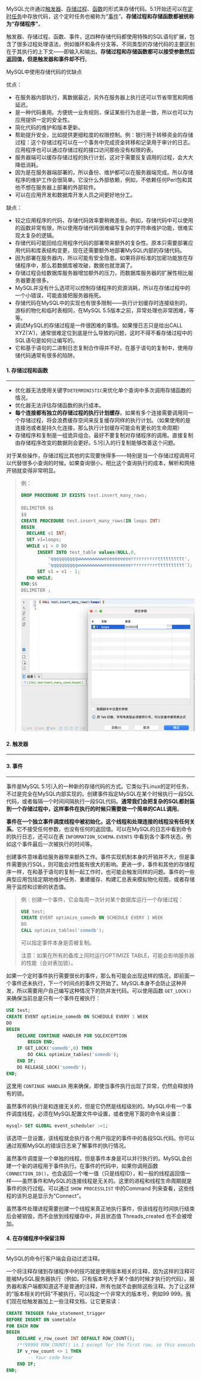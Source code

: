MySQL允许通过<u>触发器</u>、<u>存储过程</u>、<u>函数</u>的形式来存储代码。5.1开始还可以在<u>定时任务</u>中存放代码，这个定时任务也被称为“<u>事件</u>”。**存储过程和存储函数都被统称为“存储程序”**。

触发器、存储过程、函数、事件，这四种存储代码都使用特殊的SQL语句扩展，包含了很多过程处理语法，例如循环和条件分支等。不同类型的存储代码的主要区别在于其执行的上下文——即输入和输出。**存储过程和存储函数都可以接受参数然后返回值，但是触发器和事件却不行**。

MySQL中使用存储代码的优缺点

优点：

- 在服务器内部执行，离数据最近，另外在服务器上执行还可以节省带宽和网络延迟。
- 是一种代码重用。方便统一业务规则，保证某些行为总是一致，所以也可以为应用提供一定的安全性。
- 简化代码的维护和版本更新。
- 帮助提升安全，比如提供更细粒度的权限控制。例：银行用于转移资金的存储过程：这个存储过程可以在一个事务中完成资金转移和记录用于审计的日志。应用程序也可以通过存储过程的接口访问那些没有权限的表。
- 服务器端可以缓存存储过程的执行计划，这对于需要反复调用的过程，会大大降低消耗。
- 因为是在服务器端部署的，所以备份、维护都可以在服务器端完成。所以存储程序的维护工作会很简单。它没什么外部依赖，例如，不依赖任何Perl包和其他不想在服务器上部署的外部软件。
- 可以在应用开发和数据库开发人员之间更好地分工。

缺点：

- 较之应用程序的代码，存储代码效率要稍微差些。例如，存储代码中可以使用的函数非常有限，所以使用存储代码很难编写复杂的字符串维护功能，很难实现太复杂的逻辑。
- 存储代码可能回给应用程序代码的部署带来额外的复杂性。原本只需要部署应用代码和库表结构变更，现在还需要额外地部署MySQL内部的存储代码。
- 因为部署在服务器内，所以可能有安全隐患。如果将非标准的加密功能放在存储程序中，那么若数据库被攻破，数据也就泄漏了。
- 存储过程会给数据库服务器增加额外的压力，而数据库服务器的扩展性相比服务器要差很多。
- MySQL并没有什么选项可以控制存储程序的资源消耗，所以在存储过程中的一个小错误，可能直接把服务器拖死。
- 存储代码在MySQL中的实现也有很多限制——执行计划缓存时连接级别的，游标的物化和临时表相同，在MySQL 5.5版本之前，异常处理也非常困难，等等。
- 调试MySQL的存储过程是一件很困难的事情。如果慢日志只是给出CALL XYZ('A')，通常很难定位到底是什么导致的问题，这时不得不看存储过程中的SQL语句是如何让编写的。
- 它和基于语句的二进制日志复制合作得并不好。在基于语句的复制中，使用存储代码通常有很多的陷阱。



#### 1. 存储过程和函数

---

- 优化器无法使用关键字`DETERMINISTIC`来优化单个查询中多次调用存储函数的情况。
- 优化器无法评估存储函数的执行成本。
- **每个连接都有独立的存储过程的执行计划缓存**。如果有多个连接需要调用同一个存储过程，将会浪费缓存空间来反复缓存同样的执行计划。（如果使用的是连接池或者是持久化连接，那么执行计划缓存可能会有更长的生命周期）
- 存储程序和复制是一组诡异组合。最好不要复制对存储程序的调用。直接复制由存储程序改变的数据则会更好。5.1引入的行复制能够改善这个问题。

对于某些操作，存储过程比其他的实现要快得多——特别是当一个存储过程调用可以代替很多小查询的时候。如果查询很小，相比这个查询执行的成本，解析和网络开销就变得非常明显。

>例：
>
>```sql
>DROP PROCEDURE IF EXISTS test.insert_many_rows;
>
>DELIMITER $$
>$$
>CREATE PROCEDURE test.insert_many_rows(IN loops INT)
>BEGIN
>	DECLARE v1 INT;
>	SET v1=loops;
>	WHILE v1 > 0 DO
>		INSERT INTO test_table values(NULL,0,
>			'qqqqqqqqqqwwwwwwwwwweeeeeeeeeerrrrrrrrrrtttttttttt',
>			'qqqqqqqqqqwwwwwwwwwweeeeeeeeeerrrrrrrrrrtttttttttt');
>		SET v1 = v1 - 1;
>	END WHILE;
>END;$$
>DELIMITER ;
>```
>
>![image-20220812162634110](3.%E5%9C%A8MySQL%E5%86%85%E9%83%A8%E5%AD%98%E5%82%A8%E4%BB%A3%E7%A0%81.assets/image-20220812162634110.png)



#### 2. 触发器

---





#### 3. 事件

---

事件是MySQL 5.1引入的一种新的存储代码的方式。它类似于Linux的定时任务，不过是完全在MySQL内部实现的。创建事件指定MySQL在某个时候执行一段SQL代码，或者每隔一个时间间隔执行一段SQL代码。**通常我们会把复杂的SQL都封装到一个存储过程中，这样事件在执行的时候只需要做一个简单的CALL调用**。

**事件在一个独立事件调度线程中被初始化，这个线程和处理连接的线程没有任何关系**。它不接受任何参数，也没有任何的返回值。可以在MySQL的日志中看到命令的执行日志，还可以在表 `INFORMATION_SCHEMA.EVENTS` 中看到各个事件状态，例如这个事件最后一次被执行的时间等。

创建事件意味着给服务器带来额外工作。事件实现机制本身的开销并不大，但是事件需要执行SQL，则可能会对性能有很大的影响。更进一步，事件和其他的存储程序一样，在和基于语句的复制一起工作时，也可能会触发同样的问题。事件的一些典型应用包括定期地维护任务、重建缓存、构建汇总表来模拟物化视图，或者存储用于监控和诊断的状态值。

>例：创建一个事件，它会每周一次针对某个数据库运行一个存储过程：
>
>```sql
>USE test;
>CREATE EVENT optimize_somedb ON SCHEDULE EVERY 1 WEEK
>DO
>CALL optimize_tables('somedb');
>```
>
>可以指定事件本身是否被复制。
>
>注意：如果在所有的备库上同时运行OPTIMIZE TABLE，可能会影响服务器的性能（会对表加锁）。

如果一个定时事件执行需要很长的事件，那么有可能会出现这样的情况，即前面一个事件还未执行，下一个时间点的事件又开始了。MySQL本身不会防止这种并发，所以需要用户自己编写这种情况下的防并发代码。可以使用函数 `GET_LOCK()` 来确保当前总是只有一个事件在被执行：

```sql
USE test;
CREATE EVENT optimize_somedb ON SCHEDULE EVERY 1 WEEK
DO
BEGIN 
	DECLARE CONTINUE HANDLER FOR SQLEXCEPTION 
		BEGIN END;
	IF GET_LOCK('somedb',0) THEN
		DO CALL optimize_tables('somedb');
	END IF;
	DO RELEASE_LOCK('somedb');
END;
```

这里用 `CONTINUE HANDLER` 用来确保，即使当事件执行出现了异常，仍然会释放持有的锁。

虽然事件的执行是和连接无关的，但是它仍然是线程级别的。MySQL中有一个事件调度线程，必须在MySQL配置文件中设置，或者使用下面的命令来设置：

```sql
mysql> SET GLOBAL event_scheduler :=1;
```

该选项一旦设置，该线程就会执行各个用户指定的事件中的各段SQL代码。你可以通过观察MySQL的错误日志来了解事件的执行情况。

虽然事件调度是一个单独的线程，但是事件本身是可以并行执行的。MySQL会创建一个新的进程用于事件执行。在事件的代码中，如果你调用函数 `CONNECTION_ID()`，也会返回一个唯一值（只是线程ID），和一般的线程返回值一样——虽然事件和MySQL的连接线程是无关的。这里的进程和线程生命周期就是事件的执行过程。可以通过 `SHOW PROCESSLIST` 中的Command 列来查看，这些线程的该列总是显示为“Connect”。

虽然事件处理进程需要创建一个线程来真正地执行事件，但该线程在时间执行结束后会被销毁，而不会放到线程缓存中，并且状态值 Threads_created 也不会被增加。



#### 4. 在存储程序中保留注释

---

MySQL的命令行客户端会自动过滤注释。

一个将注释存储到存储程序中的技巧就是使用版本相关的注释，因为这样的注释可能被MySQL服务器执行（例如，只有版本号大于某个值的时候才执行的代码）。服务器和客户端都知道这不是普通的注释，所有也就不会删除这些注释。为了让这样的“版本相关的代码”不被执行，可以指定一个非常大的版本号，例如99 999。我们现在给触发器加上一些注释文档，让它更易读：

```sql
CREATE TRIGGER fake_statement_trigger
BEFORE INSERT ON sometable
FOR EACH ROW
BEGIN
	DECLARE v_row_count INT DEFAULT ROW_COUNT();
	/*!99999 ROW_COUNT() is 1 except for the first row, so this executes only once per statement. */
	IF v_row_count <> 1 THEN
		-- Your code hear
	END IF;
END;
```